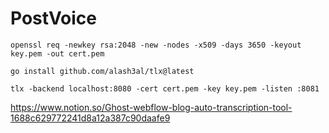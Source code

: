 # PostVoice

`openssl req -newkey rsa:2048 -new -nodes -x509 -days 3650 -keyout key.pem -out cert.pem`

`go install github.com/alash3al/tlx@latest`

`tlx -backend localhost:8080 -cert cert.pem -key key.pem -listen :8081`

https://www.notion.so/Ghost-webflow-blog-auto-transcription-tool-1688c629772241d8a12a387c90daafe9
